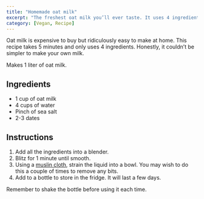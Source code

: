 ```yaml
---
title: "Homemade oat milk"
excerpt: "The freshest oat milk you’ll ever taste. It uses 4 ingredients, take 5 minutes, and is a fraction of the cost to make compared to shop bought milk."
category: [Vegan, Recipe]
---
```


Oat milk is expensive to buy but ridiculously easy to make at home. This recipe takes 5 minutes and only uses 4 ingredients. Honestly, it couldn’t be simpler to make your own milk.

Makes 1 liter of oat milk.

## Ingredients

- 1 cup of oat milk
- 4 cups of water
- Pinch of sea salt
- 2-3 dates

## Instructions

1. Add all the ingredients into a blender.
2. Blitz for 1 minute until smooth.
3. Using a [muslin cloth](https://www.amazon.co.uk/Colperun-Cheesecloth-Unbleached-Hallowmas-Decorations/dp/B07B6M53FP/), strain the liquid into a bowl. You may wish to do this a couple of times to remove any bits.
4. Add to a bottle to store in the fridge. It will last a few days.

Remember to shake the bottle before using it each time.
